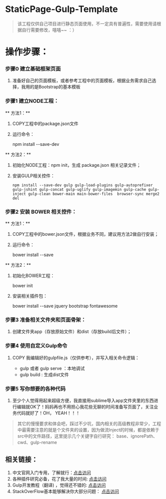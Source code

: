 # StaticPage-Gulp-Template

> 该工程仅供自己项目进行静态页面使用，不一定具有普遍性，需要使用请根据自行需要修改，嘻嘻~~ ：）

操作步骤：
===

### 步骤0 建立基础框架页面

1. 准备好自己的页面模板，或者参考工程中的页面模板，根据业务需求自己选择，我用的是Bootstrap的基本模板

### 步骤1 建立NODE工程：

** 方法1：**
  
1. COPY工程中的package.json文件
2. 运行命令：
	 
	 npm install --save-dev
	
** 方法2：**
  
1. 初始化NODE工程：npm init，生成 package.json 相关记录文件； 
2. 安装GULP相关控件：
    
       npm install --save-dev gulp gulp-load-plugins gulp-autoprefixer gulp-jshint gulp-concat gulp-uglify gulp-imagemin gulp-cache gulp-inject gulp-clean bower-main main-bower-files  browser-sync merge2 del

### 步骤2 安装 BOWER 相关控件：

** 方法1：**
  
1. COPY工程中的bower.json文件，根据业务不同，建议用方法2做自行安装；
2. 运行命令：
	 
	 bower install --save
	
** 方法2：**
  
1. 初始化BOWER工程：

	bower init
	
2. 安装相关插件包：

	bower install --save jquery bootstrap fontawesome

### 步骤3 准备相关文件夹和页面骨架：

1. 创建文件夹app（存放原始文件）和dist（存放build后文件）；

### 步骤4 使用自定义Gulp命令

1. COPY 我编辑好的gulpfile.js（仅供参考），并写入相关命令逻辑：
 
     * gulp 或者 gulp serve ：本地调试
     * gulp build : 生成dist文件

### 步骤5 写你想要的各种代码

1. 至少个人觉得用起来超级方便，我直接用sublime导入app文件夹里的东西进行编辑就OK了！妈妈再也不用担心我花些无聊的时间准备写页面了，关注业务代码就好了！OH， YEAH！！！

> 其它的慢慢要求和体会吧，踩过不少坑，国内相关的高级教程非常少，工程中最需要注意的就是个文件夹的设置，因为做流Inject的时候，都是依赖于src中的文件路径，这里提示几个关键字自行研究：
	base、ignorePath、cwd、gulp-rename 

## 相关链接：

1. 中文官网入门专用，了解就行：[点击访问](www.gulpjs.com.cn)
2. 各种插件研究必备，花了我大量的时间: [点击访问](http://gulpjs.com/plugins/)
3. Gulp开发教程（翻译) ，觉得还不错的: [点击访问](http://www.w3ctech.com/topic/134)
4. StackOverFlow基本能够解决你大部分问题： [点击访问](stackoverflow.com)
